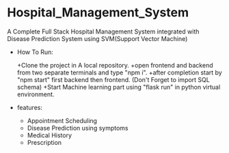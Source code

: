 # Hospital_Management_System
A Complete Full Stack Hospital Management System integrated with Disease Prediction System using SVM(Support Vector Machine) 

* How To Run:

  +Clone the project in A local repository.
  +open frontend and backend from two separate terminals and type "npm i".
  +after completion start by "npm start" first backend then frontend.
  (Don't Forget to import SQL schema)
  +Start Machine learning part using  "flask run" in python virtual environment.

* features:
  + Appointment Scheduling
  + Disease Prediction using symptoms
  + Medical History
  + Prescription
